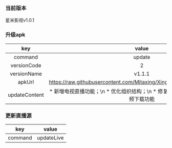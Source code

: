 ### 当前版本
星米影视v1.0.1

### 升级apk


| key|value
|:--------:|:---------:
| command   | update      
| versionCode     | 2      
| versionName | v1.1.1
| apkUrl| https://raw.githubusercontent.com/Mitaxing/XingMiMovie/master/xingmi.apk
|updateContent|* 新增电视直播功能；\n * 优化组织结构；\n * 修复已知的bug；\n - 敬请期待视频下载功能


### 更新直播源

| key|value
|:--------:|:---------:
| command   | updateLive      
